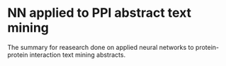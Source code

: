 # NN applied to PPI abstract text mining

The summary for reasearch done on applied neural networks to protein-protein interaction text mining abstracts.
